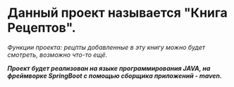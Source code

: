 # Данный проект называется "Книга Рецептов".
*Функции проекта: рецпты добавленные в эту книгу можно будет смотреть, возможно что-то ещё.*

***Проект будет реализован на языке программирования JAVA, на фреймворке SpringBoot с помощью сборщика приложений - maven.***
